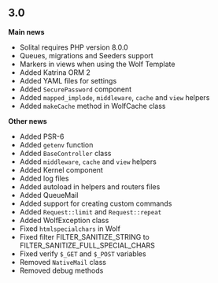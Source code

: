 ## 3.0

**Main news**

- Solital requires PHP version 8.0.0
- Queues, migrations and Seeders support
- Markers in views when using the Wolf Template
- Added Katrina ORM 2
- Added YAML files for settings
- Added `SecurePassword` component
- Added `mapped_implode`, `middleware`, `cache` and `view` helpers
- Added `makeCache` method in WolfCache class

**Other news**

- Added PSR-6
- Added `getenv` function
- Added `BaseController` class
- Added `middleware`, `cache` and `view` helpers
- Added Kernel component
- Added log files
- Added autoload in helpers and routers files
- Added QueueMail
- Added support for creating custom commands
- Added `Request::limit` and `Request::repeat`
- Added WolfException class
- Fixed `htmlspecialchars` in Wolf
- Fixed filter FILTER_SANITIZE_STRING to FILTER_SANITIZE_FULL_SPECIAL_CHARS
- Fixed verify `$_GET` and `$_POST` variables
- Removed `NativeMail` class
- Removed debug methods